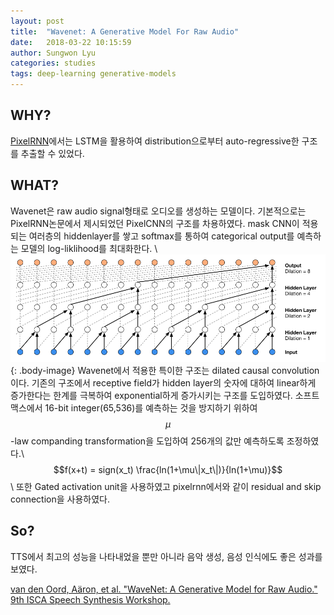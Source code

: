 ```yaml
---
layout: post
title:  "Wavenet: A Generative Model For Raw Audio"
date:   2018-03-22 10:15:59
author: Sungwon Lyu
categories: studies
tags: deep-learning generative-models
---
```

## WHY? 
[PixelRNN](https://lyusungwon.github.io/dl/2018/03/21/pixelrnn.html)에서는 LSTM을 활용하여 distribution으로부터 auto-regressive한 구조를 추출할 수 있었다. 

## WHAT?
Wavenet은 raw audio signal형태로 오디오를 생성하는 모델이다. 기본적으로는 PixelRNN논문에서 제시되었던 PixelCNN의 구조를 차용하였다. mask CNN이 적용되는 여러층의 hiddenlayer를 쌓고 softmax를 통하여 categorical output를 예측하는 모델의 log-liklihood를 최대화한다. \\
![image](/assets/images/wavenet.png){: .body-image}
Wavenet에서 적용한 특이한 구조는 dilated causal convolution이다. 기존의 구조에서 receptive field가 hidden layer의 숫자에 대하여 linear하게 증가한다는 한계를 극복하여 exponential하게 증가시키는 구조를 도입하였다. 소프트맥스에서 16-bit integer(65,536)를 예측하는 것을 방지하기 위하여 $$\mu$$-law companding transformation을 도입하여 256개의 값만 예측하도록 조정하였다.\\
$$f(x+t) = sign(x_t) \frac{ln(1+\mu\|x_t\|)}{ln(1+\mu)}$$\\
또한 Gated activation unit을 사용하였고 pixelrnn에서와 같이 residual and skip connection을 사용하였다. 

## So?
TTS에서 최고의 성능을 나타내었을 뿐만 아니라 음악 생성, 음성 인식에도 좋은 성과를 보였다.

[van den Oord, Aäron, et al. "WaveNet: A Generative Model for Raw Audio." 9th ISCA Speech Synthesis Workshop.](https://arxiv.org/abs/1609.03499)